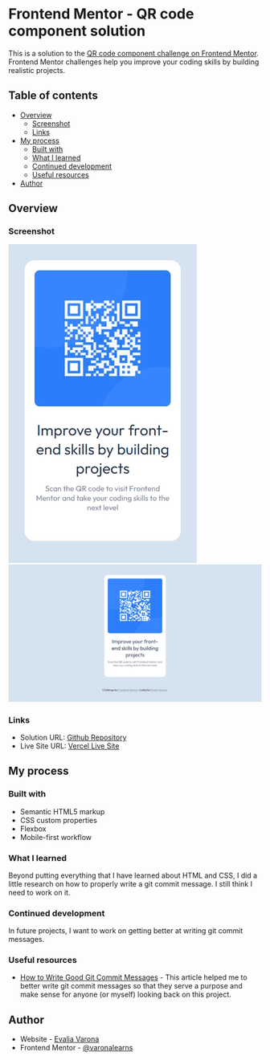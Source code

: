 # Frontend Mentor - QR code component solution

This is a solution to the [QR code component challenge on Frontend Mentor](https://www.frontendmentor.io/challenges/qr-code-component-iux_sIO_H). Frontend Mentor challenges help you improve your coding skills by building realistic projects. 

## Table of contents

- [Overview](#overview)
  - [Screenshot](#screenshot)
  - [Links](#links)
- [My process](#my-process)
  - [Built with](#built-with)
  - [What I learned](#what-i-learned)
  - [Continued development](#continued-development)
  - [Useful resources](#useful-resources)
- [Author](#author)

## Overview

### Screenshot

![Mobile](./screenshots/Sizzy-Mobile.png)
![Desktop](./screenshots/Sizzy-Desktop.png)

### Links

- Solution URL: [Github Repository](https://github.com/varonalearns/QR-code-component)
- Live Site URL: [Vercel Live Site](https://qr-code-component-sand.vercel.app/)

## My process

### Built with

- Semantic HTML5 markup
- CSS custom properties
- Flexbox
- Mobile-first workflow

### What I learned

Beyond putting everything that I have learned about HTML and CSS, I did a little research on how to properly write a git commit message. I still think I need to work on it.

### Continued development

In future projects, I want to work on getting better at writing git commit messages. 

### Useful resources

- [How to Write Good Git Commit Messages](https://chiamakaikeanyi.dev/how-to-write-good-git-commit-messages/) - This article helped me to better write git commit messages so that they serve a purpose and make sense for anyone (or myself) looking back on this project. 

## Author

- Website - [Evalia Varona](https://www.evaliavarona.com)
- Frontend Mentor - [@varonalearns](https://www.frontendmentor.io/profile/varonalearns)
